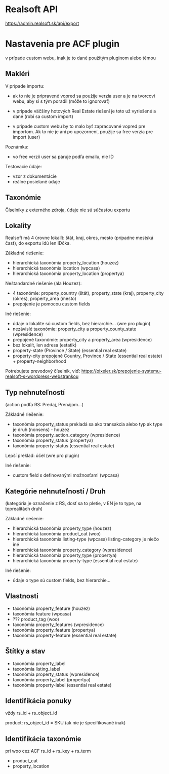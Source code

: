 # Realsoft API

https://admin.realsoft.sk/api/export


# Nastavenia pre ACF plugin 

v prípade custom webu, inak je to dané použitým pluginom alebo témou

## Makléri

V prípade importu: 

- ak to nie je pripravené vopred sa použije verzia user a je na tvorcovi webu, aby si s tým poradil (môže to ignorovať)

- v prípade väčšiny hotových Real Estate riešení je toto už vyriešené a dané (robí sa custom import)

- v prípade custom webu by to malo byť zapracované vopred pre importom. Ak to nie je ani po upozornení, použije sa free verzia pre import (user)

Poznámka:
- vo free verzii user sa páruje podľa emailu, nie ID

Testovacie údaje:
- vzor z dokumentácie
- reálne posielané údaje

## Taxonómie 

Číselníky z externého zdroja, údaje nie sú súčasťou exportu


## Lokality

Realsoft má 4 úrovne lokalít: štát, kraj, okres, mesto (prípadne mestská časť), do exportu idú len IDčka. 

Základné riešenie:

- hierarchická taxonómia property_location (houzez)
- hierarchická taxonómia location  (wpcasa)  
- hierarchická taxonómia property_location (propertya)

Neštandardné riešenie (ála Houzez):

- 4 taxonómie: property_country (štát), property_state (kraj), property_city (okres), property_area (mesto)
- prepojenie je pomocou custom fields

Iné riešenie:

- údaje o lokalite sú custom fields, bez hierarchie... (wre pro plugin)
- nezávislé taxonómie: property_city a property_county_state (wpresidence)
- prepojené taxonómie: property_city a property_area (wpresidence)
- bez lokalít, len adresa (estatik)
- property-state (Province / State) (essential real estate) 
- property-city prepojené Country, Province / State (essential real estate) + property-neighborhood

Potrebujete prevodový číselník, viď: https://pixeler.sk/prepojenie-systemu-realsoft-s-wordpress-webstrankou


## Typ nehnuteľností

(action podľa RS: Predaj, Prenájom...) 

Základné riešenie:

- taxonómia property_status prekladá sa ako transakcia alebo typ ak type je druh (nonsens) - houzez
- taxonómia property_action_category (wpresidence)
- taxonómia property_status (propertya)
- taxonómia property-status (essential real estate)

Lepší preklad: účel (wre pro plugin)

Iné riešenie: 
- custom field s definovanými možnosťami (wpcasa)


## Kategórie nehnuteľností  / Druh

(kategória je označenie z RS, dosť sa to pletie, v EN je to type, na toprealitách druh)

Základné riešenie:

- hierarchická taxonómia property_type (houzez)
- hierarchická taxonómia product_cat (woo)
- hierarchická taxonómia listing-type (wpcasa) listing-category je niečo iné
- hierarchická taxonómia property_category (wpresidence)
- hierarchická taxonómia property_type (propertya)
- hierarchická taxonómia property-type (essential real estate)

Iné riešenie:

- údaje o type sú custom fields, bez hierarchie... 
 

## Vlastnosti 

- taxonómia property_feature (houzez)
- taxonómia feature (wpcasa) 
- ??? product_tag (woo)
- taxonómia property_features (wpresidence) 
- taxonómia property_feature (propertya) 
- taxonómia property-feature (essential real estate) 

 
## Štítky a stav

- taxonómia property_label
- taxonómia listing_label 
- taxonómia property_status (wpresidence) 
- taxonómia property_label (propertya)  
- taxonómia property-label (essential real estate) 
 


## Identifikácia ponuky

vždy rs_id + rs_object_id

product:  rs_object_id = SKU (ak nie je špecifikované inak)

## Identifikácia taxonómie

pri woo cez ACF rs_id + rs_key + rs_term
- product_cat
- property_location









 

